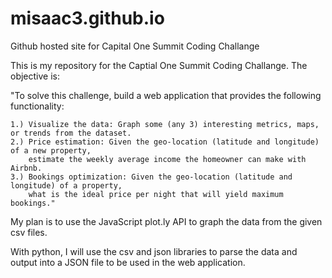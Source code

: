 # misaac3.github.io
Github hosted site for Capital One Summit Coding Challange

This is my repository for the Captial One Summit Coding Challange.
The objective is:

"To solve this challenge, build a web application that provides the following functionality:

    1.) Visualize the data: Graph some (any 3) interesting metrics, maps, or trends from the dataset.
    2.) Price estimation: Given the geo-location (latitude and longitude) of a new property,
        estimate the weekly average income the homeowner can make with Airbnb.
    3.) Bookings optimization: Given the geo-location (latitude and longitude) of a property,
        what is the ideal price per night that will yield maximum bookings."
       
My plan is to use the JavaScript plot.ly API to graph the data from the given csv files.

With python, I will use the csv and json libraries to parse the data and output into a JSON file
to be used in the web application.
